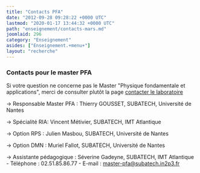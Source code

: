 ```yaml
---
title: "Contacts PFA"
date: "2012-09-28 09:28:22 +0000 UTC"
lastmod: "2020-01-17 13:44:32 +0000 UTC"
path: "enseignement/contacts-mars.md"
joomlaid: 296
category: "Enseignement"
asides: ["Enseignement.+menu+"]
layout: "recherche"
---
```

### Contacts pour le master PFA

Si votre question ne concerne pas le Master "Physique fondamentale et applications", merci de consulter plutôt la page [contacter le laboratoire](/fr/contact-general)

→ Responsable Master PFA : Thierry GOUSSET, SUBATECH, Université de Nantes

→ Spécialité RIA: Vincent Métivier, SUBATECH, IMT Atlantique

→ Option RPS : Julien Masbou, SUBATECH, Université de Nantes

→ Option DMN : Muriel Fallot, SUBATECH, Université de Nantes

→ Assistante pédagogique : Séverine Gadeyne, SUBATECH, IMT Atlantique - Téléphone : 02.51.85.86.77 - E-mail : [master-pfa@subatech.in2p3.fr](mailto:master-mars@subatech.in2p3.fr)
